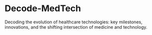 # Decode-MedTech
Decoding the evolution of healthcare technologies: key milestones, innovations, and the shifting intersection of medicine and technology.
